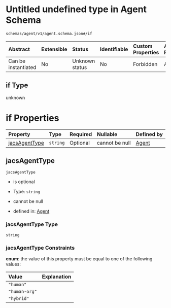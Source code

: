 # Untitled undefined type in Agent Schema

```txt
schemas/agent/v1/agent.schema.json#/if
```



| Abstract            | Extensible | Status         | Identifiable | Custom Properties | Additional Properties | Access Restrictions | Defined In                                                                                                      |
| :------------------ | :--------- | :------------- | :----------- | :---------------- | :-------------------- | :------------------ | :-------------------------------------------------------------------------------------------------------------- |
| Can be instantiated | No         | Unknown status | No           | Forbidden         | Allowed               | none                | [agent.schema.json\*](../../https:/hai.ai/schemas/=./schemas/agent/v1/agent.schema.json "open original schema") |

## if Type

unknown

# if Properties

| Property                        | Type     | Required | Nullable       | Defined by                                                                                                      |
| :------------------------------ | :------- | :------- | :------------- | :-------------------------------------------------------------------------------------------------------------- |
| [jacsAgentType](#jacsagenttype) | `string` | Optional | cannot be null | [Agent](agent-if-properties-jacsagenttype.md "schemas/agent/v1/agent.schema.json#/if/properties/jacsAgentType") |

## jacsAgentType



`jacsAgentType`

* is optional

* Type: `string`

* cannot be null

* defined in: [Agent](agent-if-properties-jacsagenttype.md "schemas/agent/v1/agent.schema.json#/if/properties/jacsAgentType")

### jacsAgentType Type

`string`

### jacsAgentType Constraints

**enum**: the value of this property must be equal to one of the following values:

| Value         | Explanation |
| :------------ | :---------- |
| `"human"`     |             |
| `"human-org"` |             |
| `"hybrid"`    |             |
